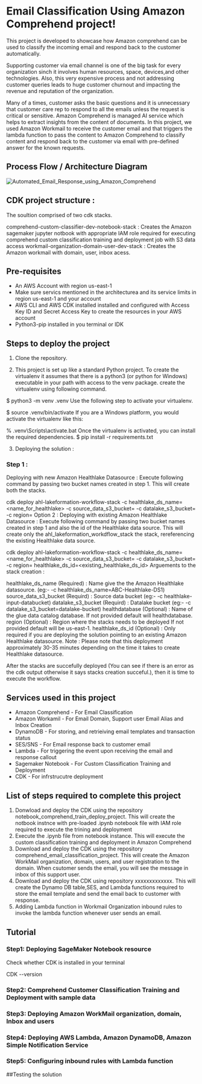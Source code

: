 # Email Classification Using Amazon Comprehend project!

This project is developed to showcase how Amazon comprehend can be used to classify the incoming email and respond back to the customer automatically. 

Supporting customer via email channel is one of the big task for every organization sinch it involves human resources, space, devices,and other technologies. Also, this very expensive process and not addressing customer queries leads to huge customer churnout and impacting the revenue and reputation of the organization. 

Many of a times, customer asks the basic questions and it is unnecessary that customer care rep to respond to all the emails unless the request is critical or sensitive. Amazon Comprehend is managed AI service which helps to extract insights from the content of documents. In this project, we used Amazon Workmail to receive the customer email and that triggers the lambda function to pass the content to Amazon Comprehend to classify content and respond back to the customer via email with pre-defined answer for the known requests.

## Process Flow / Architecture Diagram

![Automated_Email_Response_using_Amazon_Comprehend](/uploads/e7cdbe48f2e56b46086d962d04887d62/Automated_Email_Response_using_Amazon_Comprehend.jpg)

## CDK project structure :
The soultion comprised of two cdk stacks.

comprehend-custom-classifier-dev-notebook-stack : Creates the Amazon sagemaker jupyter notbook with appropriate IAM role required for executing comprehend custom classification training and deployment job with S3 data access
workmail-organization-domain-user-dev-stack : Creates the Amazon workmail with domain, user, inbox acess.

## Pre-requisites
- An AWS Account with region us-east-1
- Make sure servics mentioned in the architecturea and its service limits in region us-east-1 and your account
- AWS CLI and AWS CDK installed installed and configured with Access Key ID and Secret Access Key to create the resources in your AWS account
- Python3-pip installed in you terminal or IDK

## Steps to deploy the project
1. Clone the repository.

2. This project is set up like a standard Python project. To create the virtualenv it assumes that there is a python3 (or python for Windows) executable in your path with access to the venv package. create the virtualenv using following command.

$ python3 -m venv .venv 
Use the following step to activate your virtualenv.

$ source .venv/bin/activate
If you are a Windows platform, you would activate the virtualenv like this:

% .venv\Scripts\activate.bat
Once the virtualenv is activated, you can install the required dependencies.
$ pip install -r requirements.txt

3. Deploying the solution :
### Step 1 : 
Deploying with new Amazon Healthlake Datasource : Execute following command by passing two bucket names created in step 1. This will create both the stacks.

cdk deploy ahl-lakeformation-workflow-stack -c healthlake_ds_name=<name_for_healthlake> -c source_data_s3_bucket=<healthlake-input-databucket> -c datalake_s3_bucket=<datalake-bucket> -c region=<region>
Option 2 : Deploying with existing Amazon Healthlake Datasource : Execute following command by passing two bucket names created in step 1 and also the id of the Healthlake data source. This will create only the ahl_lakeformation_workdflow_stack the stack, rereferencing the existing Healthlake data source.

cdk deploy ahl-lakeformation-workflow-stack -c healthlake_ds_name=<name_for_healthlake> -c source_data_s3_bucket=<healthlake-input-databucket> -c datalake_s3_bucket=<datalake-bucket> -c region=<region> healthlake_ds_id=<existing_healthlake_ds_id>
Arguements to the stack creation :

healthlake_ds_name (Required) : Name give the the Amazon Healthlake datasource. (eg:- -c healthlake_ds_name=ABC-Healthlake-DS1)
source_data_s3_bucket (Requird) : Source data bucket (eg:- -c healthlake-input-databucket)
datalake_s3_bucket (Requird) : Datalake bucket (eg:- -c datalake_s3_bucket=datalake-bucket)
healthdatabase (Optional) : Name of the glue data catalog database. If not provided default will healthdatabase.
region (Optional) : Region where the stacks needs to be deployed If not provided default will be us-east-1.
healthlake_ds_id (Optional) : Only required if you are deploying the solution pointing to an existing Amazon Healthlake datasource.
Note : Please note that this deployment approximately 30-35 minutes depending on the time it takes to create Healthlake datasource.

After the stacks are succefully deployed (You can see if there is an error as the cdk output otherwise it says stacks creation succeful.), then it is time to execute the workflow.

## Services used in this project
- Amazon Comprehend - For Email Classification
- Amazon Workamil - For Email Domain, Support user Email Alias and Inbox Creation
- DynamoDB - For storing, and retrieiving email templates and transaction status
- SES/SNS - For Email response back to customer email
- Lambda - For triggering the event upon receiving the email and response callout
- Sagemaker Notebook - For Custom Classification Training and Deployment
- CDK - For infrstrucutre deployment

## List of steps required to complete this project
1. Donwload and deploy the CDK using the repository notebook_comprehend_train_deploy_project. This will create the notbook instnce with pre-loaded .ipynb notebook file with IAM role required to execute the trining and deployment
2. Execute the .ipynb file from notebook instance. This will execute the custom classification training and deployment in Amazon Comprehend
3. Download and deploy the CDK using the repository comprehend_email_classification_project. This will create the Amazon WorkMail organization, domain, users, and user registration to the domain. When csutomer sends the email, you will see the message in inbox of this support user.
4. Download and deploy the CDK using repository xxxxxxxxxxxxx. This will create the Dynamo DB table,SES, and Lambda functions required to store the email template and send the email back to customer with response.
5. Adding Lambda function in Workmail Organization inbound rules to invoke the lambda function whenever user sends an email.

## Tutorial
### Step1: Deploying SageMaker Notebook resource

Check whether CDK is installed in your terminal
<clipboard-copy>

CDK --version </code>
</clipboard-copy>


### Step2: Comprehend Customer Classification Training and Deployment with sample data
### Step3: Deploying Amazon WorkMail organization, domain, Inbox and users
### Step4: Deploying AWS Lambda, Amazon DynamoDB, Amazon Simple Notification Service 
### Step5: Configuring inbound rules with Lambda function

##Testing the solution
